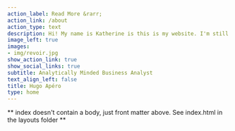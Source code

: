 ```yaml
---
action_label: Read More &rarr;
action_link: /about
action_type: text
description: Hi! My name is Katherine is this is my website. I'm still getting the hang of things, but expect to see blog posts and projects in the future :)
image_left: true
images:
- img/revoir.jpg
show_action_link: true
show_social_links: true
subtitle: Analytically Minded Business Analyst
text_align_left: false
title: Hugo Apéro
type: home
---
```


** index doesn't contain a body, just front matter above.
See index.html in the layouts folder **
